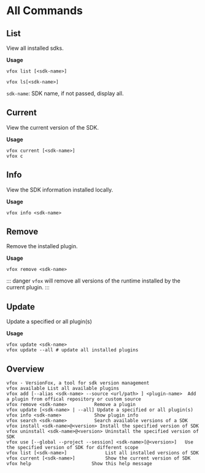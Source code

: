 # All Commands

## List

View all installed sdks.

**Usage**

```shell
vfox list [<sdk-name>]

vfox ls[<sdk-name>]
```

`sdk-name`: SDK name, if not passed, display all.

## Current

View the current version of the SDK.


**Usage**

```shell
vfox current [<sdk-name>]
vfox c
```



## Info

View the SDK information installed locally.

**Usage**

```shell
vfox info <sdk-name>
```

## Remove

Remove the installed plugin.

**Usage**

```shell
vfox remove <sdk-name>
```

::: danger
`vfox` will remove all versions of the runtime installed by the current plugin.
:::



## Update

Update a specified or all plugin(s)

**Usage**

```shell
vfox update <sdk-name>
vfox update --all # update all installed plugins
```

## Overview

```shell
vfox - VersionFox, a tool for sdk version management
vfox available List all available plugins
vfox add [--alias <sdk-name> --source <url/path> ] <plugin-name>  Add a plugin from offical repository or custom source
vfox remove <sdk-name>          Remove a plugin
vfox update [<sdk-name> | --all] Update a specified or all plugin(s)
vfox info <sdk-name>            Show plugin info
vfox search <sdk-name>          Search available versions of a SDK
vfox install <sdk-name>@<version> Install the specified version of SDK
vfox uninstall <sdk-name>@<version> Uninstall the specified version of SDK
vfox use [--global --project --session] <sdk-name>[@<version>]   Use the specified version of SDK for different scope
vfox list [<sdk-name>]              List all installed versions of SDK
vfox current [<sdk-name>]           Show the current version of SDK
vfox help                      Show this help message
```